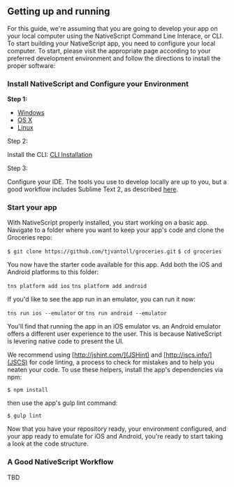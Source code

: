 ## Getting up and running

For this guide, we're assuming that you are going to develop your app on your local computer using the NativeScript Command Line Interace, or CLI. To start building your NativeScript app, you need to configure your local computer. To start, please visit the appropriate page according to your preferred development environment and follow the directions to install the proper software:

### Install NativeScript and Configure your Environment

**Step 1:**

- [Windows](http://docs.nativescript.org/setup/ns-cli-setup/ns-setup-win.html)
- [OS X](http://docs.nativescript.org/setup/ns-cli-setup/ns-setup-os-x.html)
- [Linux](http://docs.nativescript.org/setup/ns-cli-setup/ns-setup-linux.html)

Step 2: 

Install the CLI: [CLI Installation](http://docs.nativescript.org/setup/ab-setup/ab-cli-setup.html)

Step 3: 

Configure your IDE. The tools you use to develop locally are up to you, but a good workflow includes Sublime Text 2, as described [here](http://developer.telerik.com/featured/a-nativescript-development-workflow-for-sublime-text/).

### Start your app

With NativeScript properly installed, you start working on a basic app. Navigate to a folder where you want to keep your app's code and clone the Groceries repo:

`$ git clone https://github.com/tjvantoll/groceries.git`
`$ cd groceries`

You now have the starter code available for this app. Add both the iOS and Android platforms to this folder:

`tns platform add ios`
`tns platform add android`

If you'd like to see the app run in an emulator, you can run it now:

`tns run ios --emulator` or `tns run android --emulator`

You'll find that running the app in an iOS emulator vs. an Android emulator offers a different user experience to the user. This is because NativeScript is levering native code to present the UI.

We recommend using [http://jshint.com/](JSHint) and [http://jscs.info/](JSCS) for code linting, a process to check for mistakes and to help you neaten your code. To use these helpers, install the app's dependencies via npm:

`$ npm install`

then use the app's gulp lint command:

`$ gulp lint`

Now that you have your repository ready, your environment configured, and your app ready to emulate for iOS and Android, you're ready to start taking a look at the code structure.

### A Good NativeScript Workflow

TBD

